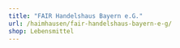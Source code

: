 ```yaml
---
title: "FAIR Handelshaus Bayern e.G."
url: /haimhausen/fair-handelshaus-bayern-e-g/
shop: Lebensmittel
---
```

